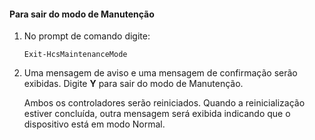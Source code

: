 
#### Para sair do modo de Manutenção

1. No prompt de comando digite:

     `Exit-HcsMaintenanceMode`

2. Uma mensagem de aviso e uma mensagem de confirmação serão exibidas. Digite **Y** para sair do modo de Manutenção.

    Ambos os controladores serão reiniciados. Quando a reinicialização estiver concluída, outra mensagem será exibida indicando que o dispositivo está em modo Normal.

<!---HONumber=July15_HO4-->